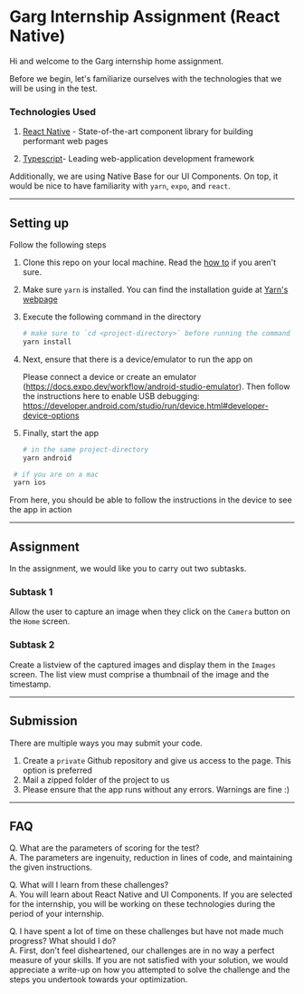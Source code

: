 # Garg Internship Assignment (React Native)

Hi and welcome to the Garg internship home assignment. 

Before we begin, let's familiarize ourselves with the technologies that we will be using in the test.


### Technologies Used

1. [React Native](https://developers.google.com/amp) - State-of-the-art component library for building performant web pages

2. [Typescript](https://nextjs.org/)- Leading web-application development framework

Additionally, we are using Native Base for our UI Components. On top, it would be nice to have familiarity with `yarn`, `expo`, and `react`.

---

## Setting up

Follow the following steps

1. Clone this repo on your local machine. Read the [how to](https://www.atlassian.com/git/tutorials/setting-up-a-repository/git-clone) if you aren't sure.
2. Make sure `yarn` is installed. You can find the installation guide at [Yarn's webpage](https://classic.yarnpkg.com/lang/en/docs/install/)
3. Execute the following command in the directory
   ```bash 
   # make sure to `cd <project-directory>` before running the command
   yarn install
   ```
4. Next, ensure that there is a device/emulator to run the app on 

   Please connect a device or create an emulator (https://docs.expo.dev/workflow/android-studio-emulator).
   Then follow the instructions here to enable USB debugging:
   https://developer.android.com/studio/run/device.html#developer-device-options
5. Finally, start the app 
   ```bash 
   # in the same project-directory
   yarn android
   ```
  
  ```bash
   # if you are on a mac
   yarn ios
  ```

   From here, you should be able to follow the instructions in the device to see the app in action

--- 

## Assignment

In the assignment, we would like you to carry out two subtasks.

### Subtask 1

Allow the user to capture an image when they click on the `Camera` button on the `Home` screen.

### Subtask 2

Create a listview of the captured images and display them in the `Images` screen.
The list view must comprise a thumbnail of the image and the timestamp.

---

## Submission

There are multiple ways you may submit your code.

1. Create a `private` Github repository and give us access to the page. This option is preferred
2. Mail a zipped folder of the project to us
3. Please ensure that the app runs without any errors. Warnings are fine :)

---

## FAQ

Q. What are the parameters of scoring for the test? <br/>
A. The parameters are ingenuity, reduction in lines of code, and maintaining the given instructions.

Q. What will I learn from these challenges? <br/>
A. You will learn about React Native and UI Components. If you are selected for the internship, you will be working on these technologies during the period of your internship.

Q. I have spent a lot of time on these challenges but have not made much progress? What should I do? <br/>
A. First, don't feel disheartened, our challenges are in no way a perfect measure of your skills. If you are not satisfied with your solution, we would appreciate a write-up on how you attempted to solve the challenge and the steps you undertook towards your optimization.
